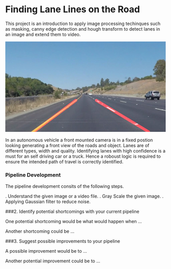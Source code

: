 [//]: # (Image References)

[image1]: ./test_images_output/solidYellowCurveContinuous_Detected.jpg

[//]: # (Image References)

[image2]: ./examples/grayscale.jpg "Grayscale"


# Finding Lane Lines on the Road 

This project is an introduction to apply image processing techinques such as masking, canny edge detection and hough transform to detect lanes in an image and extend them to video.

![alt text][image1]

In an autonomous vehicle a front mounted camera is in a fixed postion looking generating a front view of the roads and object. Lanes are of different types, width and quality. Identifying lanes with high confidence is a must for an self driving car or a truck. Hence a roboust logic is required to ensure the intended path of travel is correctly identified.

### Pipeline Development

The pipeline development consits of the following steps.

. Understand the given image or a video file.
. Gray Scale the given image.
. Applying Gaussian filter to reduce noise.



###2. Identify potential shortcomings with your current pipeline


One potential shortcoming would be what would happen when ... 

Another shortcoming could be ...


###3. Suggest possible improvements to your pipeline

A possible improvement would be to ...

Another potential improvement could be to ...
